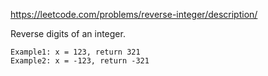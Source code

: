 https://leetcode.com/problems/reverse-integer/description/  

Reverse digits of an integer.
```
Example1: x = 123, return 321
Example2: x = -123, return -321
```
